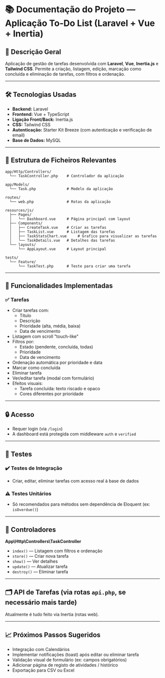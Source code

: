 # 📚 Documentação do Projeto — Aplicação To-Do List (Laravel + Vue + Inertia)

## 🧾 Descrição Geral
Aplicação de gestão de tarefas desenvolvida com **Laravel**, **Vue**, **Inertia.js** e **Tailwind CSS**. Permite a criação, listagem, edição, marcação como concluída e eliminação de tarefas, com filtros e ordenação.

---

## 🛠️ Tecnologias Usadas

- **Backend:** Laravel
- **Frontend:** Vue + TypeScript
- **Ligação Front/Back:** Inertia.js
- **CSS:** Tailwind CSS
- **Autenticação:** Starter Kit Breeze (com autenticação e verificação de email)
- **Base de Dados:** MySQL

---

## 📁 Estrutura de Ficheiros Relevantes

```
app/Http/Controllers/
  └── TaskController.php    # Controlador da aplicação
  
app/Models/
  └── Task.php              # Modelo da aplicação
  
routes/
  └── web.php               # Rotas da aplicação

resources/js/
  ├── Pages/
  │   └── Dashboard.vue     # Página principal com layout
  ├── Components/
  │   ├── CreateTask.vue    # Criar as tarefas
  │   ├── TaskList.vue      # Listagem das tarefas
  │   ├── TaskStatsChart.vue     # Grafico para visualizar as tarefas
  │   └── TaskDetails.vue   # Detalhes das tarefas
  └── layouts/
      └── AppLayout.vue     # Layout principal
  
tests/
  └── Feature/
      └── TaskTest.php      # Teste para criar uma tarefa
```

---

## 📌 Funcionalidades Implementadas

### ✅ Tarefas
- Criar tarefas com:
  - Título
  - Descrição
  - Prioridade (alta, média, baixa)
  - Data de vencimento
- Listagem com scroll "touch-like"
- Filtros por:
  - Estado (pendente, concluída, todas)
  - Prioridade
  - Data de vencimento
- Ordenação automática por prioridade e data
- Marcar como concluída
- Eliminar tarefa
- Ver/editar tarefa (modal com formulário)
- Efeitos visuais:
  - Tarefa concluída: texto riscado e opaco
  - Cores diferentes por prioridade

---

## 🔒 Acesso
- Requer login (via `/login`)
- A dashboard está protegida com middleware `auth` e `verified`

---

## 🧪 Testes

### ✔️ Testes de Integração
- Criar, editar, eliminar tarefas com acesso real à base de dados

### ⚠️ Testes Unitários
- Só recomendados para métodos sem dependência de Eloquent (ex: `isOverdue()`)

---

## 🔧 Controladores

**App\Http\Controllers\TaskController**
- `index()` — Listagem com filtros e ordenação
- `store()` — Criar nova tarefa
- `show()` — Ver detalhes
- `update()` — Atualizar tarefa
- `destroy()` — Eliminar tarefa

---

## 🗂️ API de Tarefas (via rotas `api.php`, se necessário mais tarde)
Atualmente é tudo feito via Inertia (rotas web).

---

## 📈 Próximos Passos Sugeridos

- Integração com Calendários
- Implementar notificações (toast) após editar ou eliminar tarefa
- Validação visual de formulário (ex: campos obrigatórios)
- Adicionar página de registo de atividades / histórico
- Exportação para CSV ou Excel
